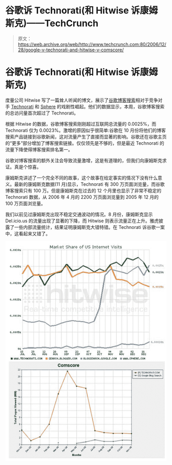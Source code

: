 # 谷歌诉 Technorati(和 Hitwise 诉康姆斯克)——TechCrunch

> 原文：<https://web.archive.org/web/http://www.techcrunch.com:80/2006/12/28/google-v-technorati-and-hitwise-v-comscore/>

# 谷歌诉 Technorati(和 Hitwise 诉康姆斯克)

度量公司 Hitwise 写了一篇耸人听闻的博文，展示了[谷歌博客搜索](https://web.archive.org/web/20220818234741/http://blogsearch.google.com/)相对于竞争对手 [Technorati](https://web.archive.org/web/20220818234741/http://www.technorati.com/) 和 [Sphere](https://web.archive.org/web/20220818234741/http://www.sphere.com/) 的戏剧性崛起。他们的数据显示，本周，谷歌博客搜索的总访问量首次超过了 Technorati。

根据 Hitwise 的数据，谷歌博客搜索刚刚超过互联网总流量的 0.0025%，而 Technorati 仅为 0.0023%。激增的原因似乎很简单:谷歌在 10 月份将他们的博客搜索产品链接到谷歌新闻，这对流量产生了直接而显著的影响。谷歌还在谷歌主页的“更多”部分增加了博客搜索链接。仅仅领先是不够的，但是最近 Technorati 的流量下降使得博客搜索排名第一。

谷歌对博客搜索的额外关注会导致流量激增，这是有道理的，但我们向康姆斯克求证。真是个惊喜。

康姆斯克讲述了一个完全不同的故事，这个故事在给定事实的情况下没有什么意义。最新的康姆斯克数据(11 月)显示，Technorati 有 300 万页面浏览量，而谷歌博客搜索只有 100 万。但是康姆斯克在过去的 12 个月里也显示了非常不稳定的 Technorati 数据，从 2006 年 4 月的 2200 万页面浏览量到 2005 年 12 月的 100 万页面浏览量。

我们以前见过康姆斯克出现不稳定交通波动的情况。8 月份，康姆斯克显示 Del.icio.us 的流量出现了显著的下降，而 Hitwise 则表示流量正在上升。雅虎披露了一些内部流量统计，结果证明康姆斯克大错特错。在 Technorati 诉谷歌一案中，这看起来又错了。

![](img/f8fa83db97e18804dd7496ab5b790881.png)